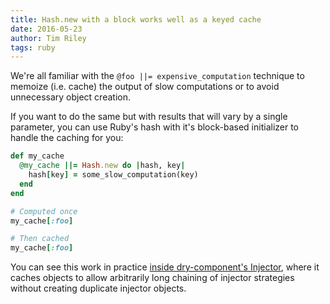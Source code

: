 ```yaml
---
title: Hash.new with a block works well as a keyed cache
date: 2016-05-23
author: Tim Riley
tags: ruby
---
```


We're all familiar with the `@foo ||= expensive_computation` technique to memoize (i.e. cache) the output of slow computations or to avoid unnecessary object creation.

If you want to do the same but with results that will vary by a single parameter, you can use Ruby's hash with it's block-based initializer to handle the caching for you:

```ruby
def my_cache
  @my_cache ||= Hash.new do |hash, key|
    hash[key] = some_slow_computation(key)
  end
end

# Computed once
my_cache[:foo]

# Then cached
my_cache[:foo]
```

You can see this work in practice [inside dry-component's Injector](https://github.com/dry-rb/dry-component/blob/0bebc656b625a18c25e3c8d9c4b71946fecac5e1/lib/dry/component/injector.rb#L56-L60), where it caches objects to allow arbitrarily long chaining of injector strategies without creating duplicate injector objects.

